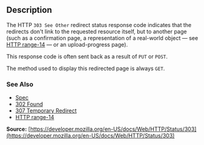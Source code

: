## Description

The HTTP `303 See Other`
redirect status response code indicates that the redirects don't link to the requested resource itself, but to another page (such as a confirmation page, a representation of a real-world object — see [HTTP range-14](https://en.wikipedia.org/wiki/HTTPRange-14) — or an upload-progress page).

This response code is often sent back as a result of
`PUT` or `POST`.

The method used to display this redirected page is always `GET`.

### See Also

- [Spec](https://httpwg.org/specs/rfc9110.html#status.303)
- [302 Found](https://http.cat/status/302)
- [307 Temporary Redirect](https://http.cat/status/307)
- [HTTP range-14](https://en.wikipedia.org/wiki/HTTPRange-14)

**Source:** [https://developer.mozilla.org/en-US/docs/Web/HTTP/Status/303](https://developer.mozilla.org/en-US/docs/Web/HTTP/Status/303)
